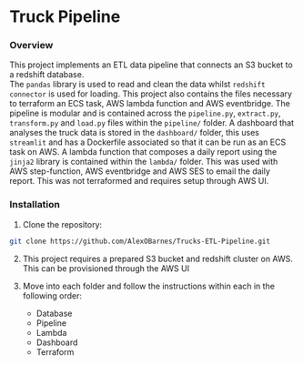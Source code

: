 # Truck Pipeline

### Overview
This project implements an ETL data pipeline that connects an S3 bucket to a redshift database.  
The `pandas` library is used to read and clean the data whilst `redshift connector` is used for loading.
This project also contains the files necessary to terraform an ECS task, AWS lambda function and AWS eventbridge.
The pipeline is modular and is contained across the `pipeline.py`, `extract.py`, `transform.py` and `load.py` files within the `pipeline/` folder.
A dashboard that analyses the truck data is stored in the `dashboard/` folder, this uses `streamlit` and has a Dockerfile associated so that it can be run as an ECS task on AWS.
A lambda function that composes a daily report using the `jinja2` library is contained within the `lambda/` folder. This was used with AWS step-function, AWS eventbridge and AWS SES to email the daily report. This was not terraformed and requires setup through AWS UI.

### Installation
1. Clone the repository:
```bash
git clone https://github.com/AlexOBarnes/Trucks-ETL-Pipeline.git
```

2. This project requires a prepared S3 bucket and redshift cluster on AWS. This can be provisioned through the AWS UI

3. Move into each folder and follow the instructions within each in the following order:
    - Database
    - Pipeline
    - Lambda
    - Dashboard
    - Terraform

